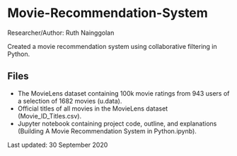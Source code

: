 # Movie-Recommendation-System

Researcher/Author: Ruth Nainggolan

Created a movie recommendation system using collaborative filtering in Python.


Files
-----

* The MovieLens dataset containing 100k movie ratings from 943 users of a selection of 1682 movies (u.data).
* Official titles of all movies in the MovieLens dataset (Movie_ID_Titles.csv).
* Jupyter notebook containing project code, outline, and explanations (Building A Movie Recommendation System in Python.ipynb).

Last updated: 30 September 2020
